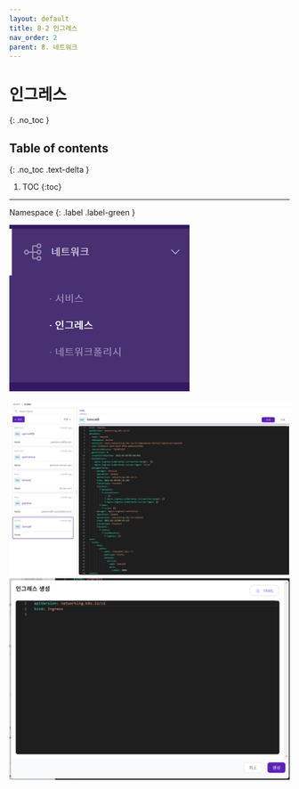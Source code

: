 ```yaml
---
layout: default
title: 8-2 인그레스
nav_order: 2
parent: 8. 네트워크
---
```


# 인그레스
{: .no_toc }

## Table of contents
{: .no_toc .text-delta }

1. TOC
{:toc}

---

<div class="code-example" markdown="1">
Namespace
{: .label .label-green }
</div>


![network-002.png](/assets/images/network/network-002.png)


![network-006.png](/assets/images/network/network-006.png)
![network-007.png](/assets/images/network/network-007.png)
